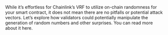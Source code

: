 While it’s effortless for Chainlink’s VRF to utilize on-chain randomness for your smart contract, it does not mean there are no pitfalls or potential attack vectors. Let’s explore how validators could potentially manipulate the generation of random numbers and other surprises. You can read more about it here.
